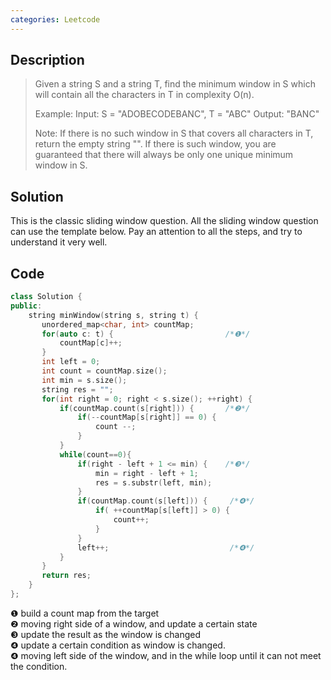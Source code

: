 ```yaml
---
categories: Leetcode
---
```

## Description
>Given a string S and a string T, find the minimum window in S which will contain all the characters in T in complexity O(n).
>
>Example:
Input: S = "ADOBECODEBANC", T = "ABC"
Output: "BANC"
>
>Note:
If there is no such window in S that covers all characters in T, return the empty string "".
If there is such window, you are guaranteed that there will always be only one unique minimum window in S.

## Solution
This is the classic sliding window question. All the sliding window question can use the template below. Pay an attention to all the steps, and try to understand it very well.
## Code
```cpp
class Solution {
public:
    string minWindow(string s, string t) {
       unordered_map<char, int> countMap;
       for(auto c: t) {                         /*❶*/
           countMap[c]++;
       }
       int left = 0;
       int count = countMap.size();
       int min = s.size();
       string res = "";
       for(int right = 0; right < s.size(); ++right) {
           if(countMap.count(s[right])) {       /*❷*/
               if(--countMap[s[right]] == 0) {
                   count --;
               }
           }
           while(count==0){
               if(right - left + 1 <= min) {    /*❸*/
                   min = right - left + 1; 
                   res = s.substr(left, min);
               }
               if(countMap.count(s[left])) {     /*❹*/
                   if( ++countMap[s[left]] > 0) {
                       count++;
                   }
               }
               left++;                           /*❹*/
           }
       }
       return res;
    }
};
```
❶ build a count map from the target  
❷ moving right side of a window, and update a certain state  
❸ update the result as the window is changed  
❹ update a certain condition as window is changed.  
❹ moving left side of the window, and in the while loop until it can not meet the condition.
